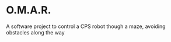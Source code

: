 # O.M.A.R.
A software project to control a CPS robot though a maze, avoiding obstacles along the way
